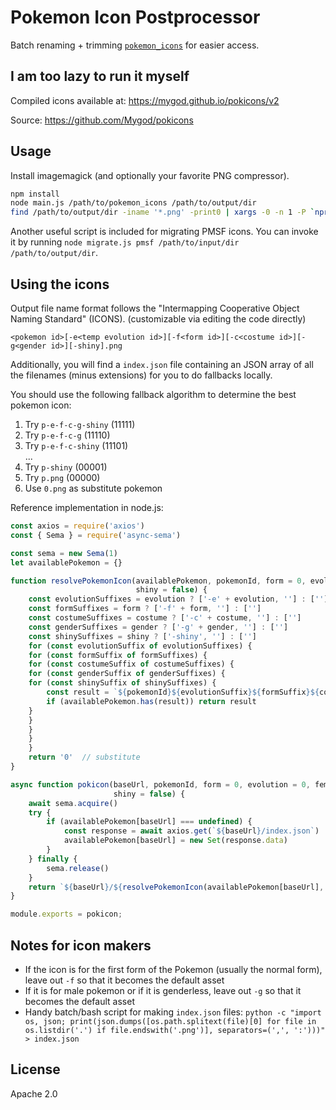 # Pokemon Icon Postprocessor

Batch renaming + trimming [`pokemon_icons`](https://github.com/ZeChrales/PogoAssets/tree/master/pokemon_icons) for easier access.

## I am too lazy to run it myself

Compiled icons available at: https://mygod.github.io/pokicons/v2

Source: https://github.com/Mygod/pokicons

## Usage

Install imagemagick (and optionally your favorite PNG compressor).

```sh
npm install
node main.js /path/to/pokemon_icons /path/to/output/dir
find /path/to/output/dir -iname '*.png' -print0 | xargs -0 -n 1 -P `nproc` optipng -o7 -strip all
```

Another useful script is included for migrating PMSF icons.
You can invoke it by running `node migrate.js pmsf /path/to/input/dir /path/to/output/dir`.

## Using the icons

Output file name format follows the "Intermapping Cooperative Object Naming Standard" (ICONS). (customizable via editing the code directly)

```
<pokemon id>[-e<temp evolution id>][-f<form id>][-c<costume id>][-g<gender id>][-shiny].png
```

Additionally, you will find a `index.json` file containing an JSON array of all the filenames (minus extensions) for you to do fallbacks locally.

You should use the following fallback algorithm to determine the best pokemon icon:

1. Try `p-e-f-c-g-shiny` (11111)
2. Try `p-e-f-c-g` (11110)
3. Try `p-e-f-c-shiny` (11101)  
...
31. Try `p-shiny` (00001)
32. Try `p.png` (00000)
33. Use `0.png` as substitute pokemon

Reference implementation in node.js:

```javascript
const axios = require('axios')
const { Sema } = require('async-sema')

const sema = new Sema(1)
let availablePokemon = {}

function resolvePokemonIcon(availablePokemon, pokemonId, form = 0, evolution = 0, gender = 0, costume = 0,
                            shiny = false) {
    const evolutionSuffixes = evolution ? ['-e' + evolution, ''] : ['']
    const formSuffixes = form ? ['-f' + form, ''] : ['']
    const costumeSuffixes = costume ? ['-c' + costume, ''] : ['']
    const genderSuffixes = gender ? ['-g' + gender, ''] : ['']
    const shinySuffixes = shiny ? ['-shiny', ''] : ['']
    for (const evolutionSuffix of evolutionSuffixes) {
    for (const formSuffix of formSuffixes) {
    for (const costumeSuffix of costumeSuffixes) {
    for (const genderSuffix of genderSuffixes) {
    for (const shinySuffix of shinySuffixes) {
        const result = `${pokemonId}${evolutionSuffix}${formSuffix}${costumeSuffix}${genderSuffix}${shinySuffix}`
        if (availablePokemon.has(result)) return result
    }
    }
    }
    }
    }
    return '0'  // substitute
}

async function pokicon(baseUrl, pokemonId, form = 0, evolution = 0, female = false, costume = 0,
                       shiny = false) {
    await sema.acquire()
    try {
        if (availablePokemon[baseUrl] === undefined) {
            const response = await axios.get(`${baseUrl}/index.json`)
            availablePokemon[baseUrl] = new Set(response.data)
        }
    } finally {
        sema.release()
    }
    return `${baseUrl}/${resolvePokemonIcon(availablePokemon[baseUrl], pokemonId, form, evolution, female, costume, shiny)}.png`
}

module.exports = pokicon;
```

## Notes for icon makers

- If the icon is for the first form of the Pokemon (usually the normal form), leave out `-f` so that it becomes the default asset
- If it is for male pokemon or if it is genderless, leave out `-g` so that it becomes the default asset
- Handy batch/bash script for making `index.json` files: `python -c "import os, json; print(json.dumps([os.path.splitext(file)[0] for file in os.listdir('.') if file.endswith('.png')], separators=(',', ':')))" > index.json`

## License

Apache 2.0
